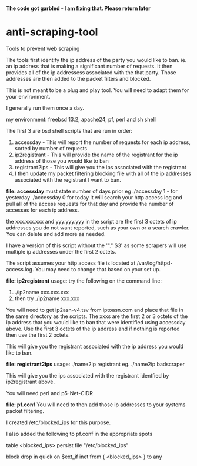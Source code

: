 #### The code got garbled - I am fixing that. Please return later #####

# anti-scraping-tool
Tools to prevent web scraping

The tools first identify the ip address of the party you would like to ban. ie. an ip address that is making a significant number of requests.  It then provides all of the ip addressess associated with the that party.  Those addresses are then added to the packet filters and blocked.

This is not meant to be a plug and play tool.  You will need to adapt them for your environment.

I generally run them once a day.

my environment: freebsd 13.2, apache24, pf, perl and sh shell

The first 3 are bsd shell scripts that are run in order:

1. accessday - This will report the number of requests for each ip address, sorted by number of requests
2. ip2registrant - This will provide the name of the registrant for the ip address of those you would like to ban
3. registrant2ips - This will give you the ips associated with the registrant
4. I then update my packet filtering blocking file with all of the ip addresses associated with the registrant I want to ban. 

**file: accessday**
must state number of days prior eg ./accessday 1 - for yesterday ./accessday 0 for today
It will search your http access log and pull all of the access requests for that day and provide the number of accesses for each ip address.

the xxx.xxx.xxx and yyy.yyy.yyy in the script are the first 3 octets of ip addresses you do not want reported, such as your own or a search crawler.  You can delete and add more as needed.

I have a version of this script without the '"." $3' as some scrapers will use multiple ip addresses under the first 2 octets. 

The script assumes your http access file is located at /var/log/httpd-access.log.  You may need to change that based on your set up.

**file: ip2registrant**
usage: try the following on the command line:
1. ./ip2name xxx.xxx.xxx
2. then try ./ip2name xxx.xxx

You will need to get ip2asn-v4.tsv from iptoasn.com and place that file in the same directory as the scripts.  The xxxs are the first 2 or 3 octets of the ip address that you would like to ban that were identified using accessday above. Use the first 3 octets of the ip address and if nothing is reported then use the first 2 octets.

This will give you the registrant associated with the ip address you would like to ban. 

**file: registrant2ips**
usage: ./name2ip registrant   eg. ./name2ip badscraper

This will give you the ips associated with the registrant identfied by ip2registrant above. 

You will need perl and p5-Net-CIDR

**file: pf.conf**
You will need to then add those ip addresses to your systems packet filtering.

I created /etc/blocked_ips for this purpose.  

I also added the following to pf.conf in the appropriate spots

table <blocked_ips> persist file "/etc/blocked_ips" 

block drop in quick on $ext_if inet from { <blocked_ips> } to any
